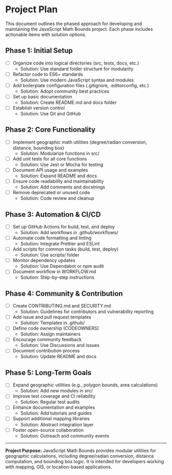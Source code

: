 # Project Plan

This document outlines the phased approach for developing and maintaining the JavaScript Math Bounds project. Each phase includes actionable items with solution options.

## Phase 1: Initial Setup
- [ ] Organize code into logical directories (src, tests, docs, etc.)
  - Solution: Use standard folder structure for modularity
- [ ] Refactor code to ES6+ standards
  - Solution: Use modern JavaScript syntax and modules
- [ ] Add boilerplate configuration files (.gitignore, .editorconfig, etc.)
  - Solution: Adopt community best practices
- [ ] Set up basic documentation
  - Solution: Create README.md and docs folder
- [ ] Establish version control
  - Solution: Use Git and GitHub

## Phase 2: Core Functionality
- [ ] Implement geographic math utilities (degree/radian conversion, distance, bounding box)
  - Solution: Modularize functions in src/
- [ ] Add unit tests for all core functions
  - Solution: Use Jest or Mocha for testing
- [ ] Document API usage and examples
  - Solution: Expand README and docs
- [ ] Ensure code readability and maintainability
  - Solution: Add comments and docstrings
- [ ] Remove deprecated or unused code
  - Solution: Code review and cleanup

## Phase 3: Automation & CI/CD
- [ ] Set up GitHub Actions for build, test, and deploy
  - Solution: Add workflows in .github/workflows/
- [ ] Automate code formatting and linting
  - Solution: Integrate Prettier and ESLint
- [ ] Add scripts for common tasks (build, test, deploy)
  - Solution: Use scripts/ folder
- [ ] Monitor dependency updates
  - Solution: Use Dependabot or npm audit
- [ ] Document workflow in WORKFLOW.md
  - Solution: Step-by-step instructions

## Phase 4: Community & Contribution
- [ ] Create CONTRIBUTING.md and SECURITY.md
  - Solution: Guidelines for contributors and vulnerability reporting
- [ ] Add issue and pull request templates
  - Solution: Templates in .github/
- [ ] Define code ownership (CODEOWNERS)
  - Solution: Assign maintainers
- [ ] Encourage community feedback
  - Solution: Use Discussions and Issues
- [ ] Document contribution process
  - Solution: Update README and docs

## Phase 5: Long-Term Goals
- [ ] Expand geographic utilities (e.g., polygon bounds, area calculations)
  - Solution: Add new modules in src/
- [ ] Improve test coverage and CI reliability
  - Solution: Regular test audits
- [ ] Enhance documentation and examples
  - Solution: Add tutorials and guides
- [ ] Support additional mapping libraries
  - Solution: Abstract integration layer
- [ ] Foster open-source collaboration
  - Solution: Outreach and community events

---

**Project Purpose:**
JavaScript Math Bounds provides modular utilities for geographic calculations, including degree/radian conversion, distance computation, and bounding box logic. It is intended for developers working with mapping, GIS, or location-based applications.
